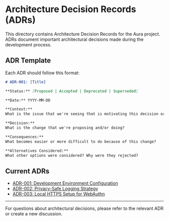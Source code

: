 # Architecture Decision Records (ADRs)

This directory contains Architecture Decision Records for the Aura project. ADRs document important architectural decisions made during the development process.

## ADR Template

Each ADR should follow this format:

```markdown
# ADR-001: [Title]

**Status:** [Proposed | Accepted | Deprecated | Superseded]

**Date:** YYYY-MM-DD

**Context:**
What is the issue that we're seeing that is motivating this decision or change?

**Decision:**
What is the change that we're proposing and/or doing?

**Consequences:**
What becomes easier or more difficult to do because of this change?

**Alternatives Considered:**
What other options were considered? Why were they rejected?
```

## Current ADRs

- [ADR-001: Development Environment Configuration](001-development-environment-setup.md)
- [ADR-002: Privacy-Safe Logging Strategy](002-privacy-safe-logging.md)
- [ADR-003: Local HTTPS Setup for WebAuthn](003-local-https-webauthn.md)

---

For questions about architectural decisions, please refer to the relevant ADR or create a new discussion.
